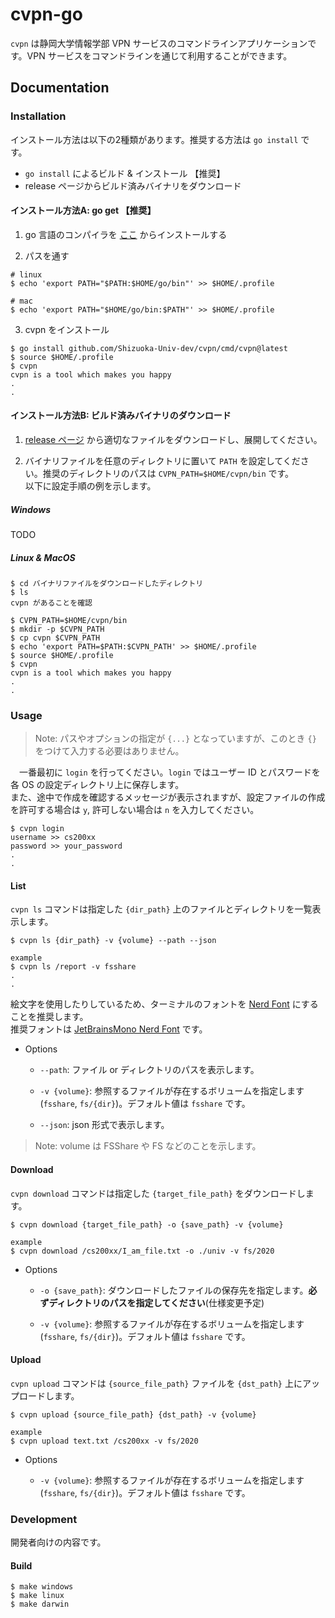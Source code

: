 # cvpn-go

 `cvpn` は静岡大学情報学部 VPN サービスのコマンドラインアプリケーションです。VPN サービスをコマンドラインを通じて利用することができます。

## Documentation

### Installation

インストール方法は以下の2種類があります。推奨する方法は `go install` です。

- `go install` によるビルド & インストール 【推奨】
- release ページからビルド済みバイナリをダウンロード

#### インストール方法A: go get 【推奨】

1. go 言語のコンパイラを [ここ](https://golang.org/doc/install) からインストールする

2. パスを通す

```console
# linux
$ echo 'export PATH="$PATH:$HOME/go/bin"' >> $HOME/.profile

# mac
$ echo 'export PATH="$HOME/go/bin:$PATH"' >> $HOME/.profile
```

3. cvpn をインストール

```console
$ go install github.com/Shizuoka-Univ-dev/cvpn/cmd/cvpn@latest
$ source $HOME/.profile
$ cvpn
cvpn is a tool which makes you happy
.
.
```

#### インストール方法B: ビルド済みバイナリのダウンロード

1. [release ページ](https://github.com/szpp-dev-team/cvpn/releases) から適切なファイルをダウンロードし、展開してください。  

2. バイナリファイルを任意のディレクトリに置いて `PATH` を設定してください。推奨のディレクトリのパスは `CVPN_PATH=$HOME/cvpn/bin` です。  
以下に設定手順の例を示します。

##### Windows

TODO

##### Linux & MacOS

```console
$ cd バイナリファイルをダウンロードしたディレクトリ
$ ls
cvpn があることを確認

$ CVPN_PATH=$HOME/cvpn/bin
$ mkdir -p $CVPN_PATH
$ cp cvpn $CVPN_PATH
$ echo 'export PATH=$PATH:$CVPN_PATH' >> $HOME/.profile
$ source $HOME/.profile
$ cvpn
cvpn is a tool which makes you happy
.
.
```

### Usage

> Note: パスやオプションの指定が `{...}` となっていますが、このとき `{}` をつけて入力する必要はありません。

　一番最初に `login` を行ってください。`login` ではユーザー ID とパスワードを各 OS の設定ディレクトリ上に保存します。  
また、途中で作成を確認するメッセージが表示されますが、設定ファイルの作成を許可する場合は `y`, 許可しない場合は `n` を入力してください。

```console
$ cvpn login
username >> cs200xx
password >> your_password
.
.
```

#### List

`cvpn ls` コマンドは指定した `{dir_path}` 上のファイルとディレクトリを一覧表示します。  

```console
$ cvpn ls {dir_path} -v {volume} --path --json

example
$ cvpn ls /report -v fsshare
.
.
```

絵文字を使用したりしているため、ターミナルのフォントを [Nerd Font](https://www.nerdfonts.com/) にすることを推奨します。  
推奨フォントは [JetBrainsMono Nerd Font](https://github.com/ryanoasis/nerd-fonts/releases/download/v2.1.0/JetBrainsMono.zip) です。

- Options
  
  - `--path`: ファイル or ディレクトリのパスを表示します。  
  
  - `-v {volume}`: 参照するファイルが存在するボリュームを指定します(`fsshare`, `fs/{dir}`)。デフォルト値は `fsshare` です。

  - `--json`: json 形式で表示します。

> Note: volume は FSShare や FS などのことを示します。

#### Download

`cvpn download` コマンドは指定した `{target_file_path}` をダウンロードします。

```console
$ cvpn download {target_file_path} -o {save_path} -v {volume}

example
$ cvpn download /cs200xx/I_am_file.txt -o ./univ -v fs/2020
```

- Options

  - `-o {save_path}`: ダウンロードしたファイルの保存先を指定します。**必ずディレクトリのパスを指定してください**(仕様変更予定)
  
  - `-v {volume}`: 参照するファイルが存在するボリュームを指定します(`fsshare`, `fs/{dir}`)。デフォルト値は `fsshare` です。

#### Upload

`cvpn upload` コマンドは `{source_file_path}` ファイルを `{dst_path}` 上にアップロードします。 

```console
$ cvpn upload {source_file_path} {dst_path} -v {volume}

example
$ cvpn upload text.txt /cs200xx -v fs/2020
```

- Options
  
  - `-v {volume}`: 参照するファイルが存在するボリュームを指定します(`fsshare`, `fs/{dir}`)。デフォルト値は `fsshare` です。

### Development

開発者向けの内容です。

#### Build

```console
$ make windows
$ make linux
$ make darwin
```

